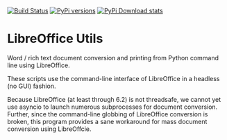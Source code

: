 [![Build Status](https://travis-ci.com/scivision/libreoffice-utils.svg?branch=master)](https://travis-ci.com/scivision/libreoffice-utils)
[![PyPi versions](https://img.shields.io/pypi/pyversions/loutils.svg)](https://pypi.python.org/pypi/loutils)
[![PyPi Download stats](http://pepy.tech/badge/loutils)](http://pepy.tech/project/loutils)

# LibreOffice Utils

Word / rich text document conversion and printing from Python command line using LibreOffice.

These scripts use the command-line interface of LibreOffice in a headless (no GUI) fashion.

Because LibreOffice (at least through 6.2) is not threadsafe, we cannot yet use asyncio to launch numerous subprocesses for document conversion.
Further, since the command-line globbing of LibreOffice conversion is broken, this program provides a sane workaround for mass document conversion using LibreOffcie.
